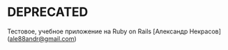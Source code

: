 # DEPRECATED

Тестовое, учебное приложение на Ruby on Rails
  [Александр Некрасов] (ale88andr@gmail.com) 